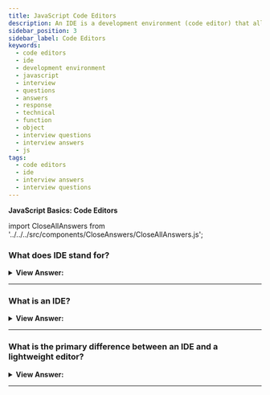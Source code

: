 ```yaml
---
title: JavaScript Code Editors
description: An IDE is a development environment (code editor) that allows developers to load, save, edit, manage, and delete projects or files written in JavaScript.
sidebar_position: 3
sidebar_label: Code Editors
keywords:
  - code editors
  - ide
  - development environment
  - javascript
  - interview
  - questions
  - answers
  - response
  - technical
  - function
  - object
  - interview questions
  - interview answers
  - js
tags:
  - code editors
  - ide
  - interview answers
  - interview questions
---
```


<head>
  <title>Code Editors | JavaScript Frontend Phone Interview Questions</title>
</head>

**JavaScript Basics: Code Editors**

import CloseAllAnswers from '../../../src/components/CloseAnswers/CloseAllAnswers.js';

<CloseAllAnswers />

### What does IDE stand for?

<details>
  <summary><strong>View Answer:</strong></summary>
  <div>
  <div><strong>Interview Response:</strong> Integrated Development Environment, but developers also call it a code editor.</div>
  </div>
</details>

---

### What is an IDE?

<details>
  <summary><strong>View Answer:</strong></summary>
  <div>
  <div><strong>Interview Response:</strong> An IDE is a development environment (code editor) that allows developers to load, save, edit, manage, and delete projects or files written in different programming languages.</div>
  </div>
</details>

---

### What is the primary difference between an IDE and a lightweight editor?

<details>
  <summary><strong>View Answer:</strong></summary>
  <div>
  <div><strong>Interview Response:</strong> The main difference between a "lightweight code editor" and an "IDE" is that an IDE works on a project level. A lightweight editor is considerably faster than an IDE if we require one file.</div><br />
  <div><strong>Technical Response:</strong> In contrast to a lightweight code editor, an IDE works on the project level, so it loads more data when it starts and analyzes the project structure, if necessary. We can use a lightweight editor if we only need to edit one file.
  </div><br />
  <div><strong>Additional Information:</strong> There is no strict boundary between a lightweight code editor and an integrated development environment since lightweight editors often have a good selection of plugins, such as directory-level syntax analyzers and auto-completers.
  </div>
  </div>
</details>

---
